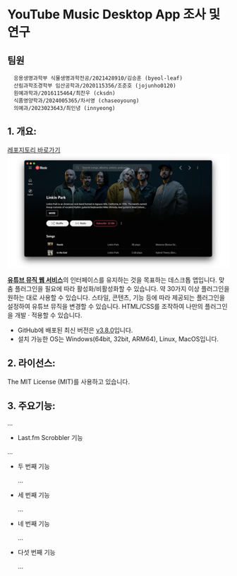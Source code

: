 # YouTube Music Desktop App 조사 및 연구
## 팀원
      응용생명과학부 식물생명과학전공/2021428910/김승훈 (byeol-leaf)
      산림과학조경학부 임산공학과/2020115356/조준호 (jojunho0120)
      원예과학과/2016115464/최찬우 (cksdn)
      식품영양학과/2024005365/차서영 (chaseoyoung)
      의예과/2023023643/최인녕 (innyeong)

## 1. 개요:

[레포지토리 바로가기](https://github.com/th-ch/youtube-music)
![Screenshot](screenshot.png "Screenshot")

[**유튜브 뮤직 웹 서비스**](https://music.youtube.com/)의 인터페이스를 유지하는 것을 목표하는 데스크톱 앱입니다. 맞춤 플러그인을 필요에 따라 활성화/비활성화할 수 있습니다. 약 30가지 이상 플러그인을 원하는 대로 사용할 수 있습니다. 스타일, 콘텐츠, 기능 등에 따라 제공되는 플러그인을 설정하여 유튜브 뮤직을 변경할 수 있습니다. HTML/CSS를 조작하여 나만의 플러그인을 개발 · 적용할 수 있습니다.

- GitHub에 배포된 최신 버전은 [v3.8.0](https://github.com/th-ch/youtube-music/releases/tag/v3.8.0)입니다.
- 설치 가능한 OS는 Windows(64bit, 32bit, ARM64), Linux, MacOS입니다.

## 2. 라이선스:
The MIT License (MIT)를 사용하고 있습니다.


## 3. 주요기능:
...

-  Last.fm Scrobbler 기능
  
  ...

- 두 번째 기능
  
  ...

- 세 번째 기능
  
  ...

- 네 번째 기능
  
  ...

- 다섯 번째 기능
  
  ...
